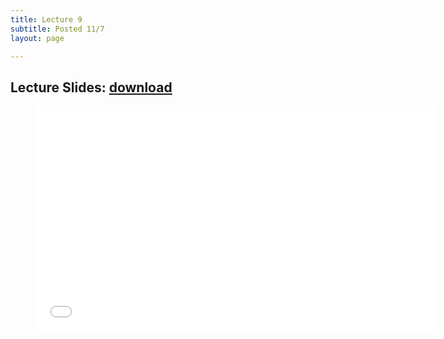 ```yaml
---
title: Lecture 9
subtitle: Posted 11/7
layout: page

---
```


## Lecture Slides: [download](../Specifications%20and%20Safety.pdf)

<figure class="image is-16by9">
    <iframe class="has-ratio" frameborder="0" scrolling="yes" width="640" height="360"
        src="../Specifications%20and%20Safety.pdf">
    </iframe>
</figure>
